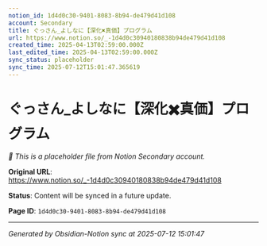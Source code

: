 ```yaml
---
notion_id: 1d4d0c30-9401-8083-8b94-de479d41d108
account: Secondary
title: ぐっさん_よしなに【深化✖️真価】プログラム
url: https://www.notion.so/_-1d4d0c30940180838b94de479d41d108
created_time: 2025-04-13T02:59:00.000Z
last_edited_time: 2025-04-13T02:59:00.000Z
sync_status: placeholder
sync_time: 2025-07-12T15:01:47.365619
---
```


# ぐっさん_よしなに【深化✖️真価】プログラム

*🔄 This is a placeholder file from Notion Secondary account.*

**Original URL**: https://www.notion.so/_-1d4d0c30940180838b94de479d41d108

**Status**: Content will be synced in a future update.

**Page ID**: `1d4d0c30-9401-8083-8b94-de479d41d108`

---

*Generated by Obsidian-Notion sync at 2025-07-12 15:01:47*
